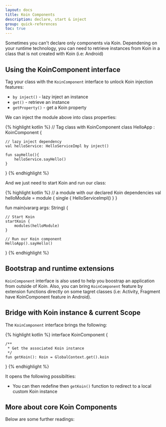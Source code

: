 ```yaml
---
layout: docs
title: Koin Components
description: declare, start & inject
group: quick-references
toc: true
---
```


Sometimes you can't declare only components via Koin. Dependening on your runtime technology, you can need to retrieve instances from Koin in a class
that is not created with Koin (i.e: Android)

## Using the KoinComponent interface

Tag your class with the `KoinComponent` interface to unlock Koin injection features:

* `by inject()` - lazy inject an instance
* `get()` - retrieve an instance
* `getProperty()` - get a Koin property

We can inject the module above into class properties:

{% highlight kotlin %}
// Tag class with KoinComponent
class HelloApp : KoinComponent {

    // lazy inject dependency
    val helloService: HelloServiceImpl by inject()

    fun sayHello(){
        helloService.sayHello()
    }
}
{% endhighlight %}

And we just need to start Koin and run our class:

{% highlight kotlin %}
// a module with our declared Koin dependencies 
val helloModule = module {
    single { HelloServiceImpl() }
}

fun main(vararg args: String) {

    // Start Koin
    startKoin {
        modules(helloModule)
    }

    // Run our Koin component
    HelloApp().sayHello()
}
{% endhighlight %}

## Bootstrap and runtime extensions

`KoinComponent` interface is also used to help you boostrap an application from outside of Koin. Also, you can bring `KoinComponent` feature by extension functions directly on some tagret classes (i.e: Activity, Fragment have KoinComponent feature in Android). 


## Bridge with Koin instance & current Scope

The `KoinComponent` interface brings the following:

{% highlight kotlin %}
interface KoinComponent {

    /**
     * Get the associated Koin instance
     */
    fun getKoin(): Koin = GlobalContext.get().koin
}
{% endhighlight %}

It opens the following possibilties:

* You can then redefine then `getKoin()` function to redirect to a local custom Koin instance

## More about core Koin Components

Below are some further readings:


